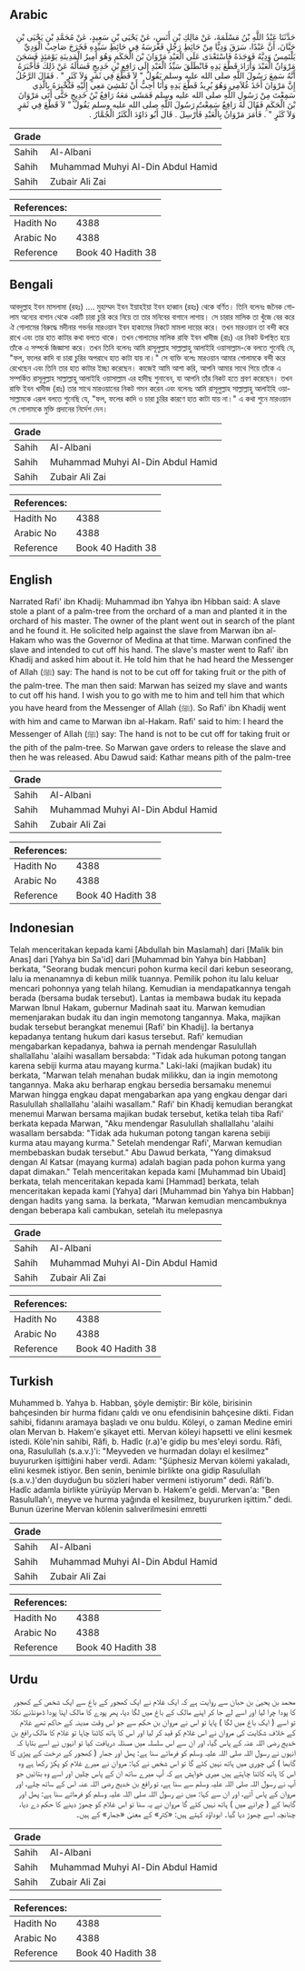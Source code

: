 ## Arabic


<div dir="rtl" lang="ar" style={{fontSize:'larger',backgroundColor:'#f8f9fa',padding:20}}>
حَدَّثَنَا عَبْدُ اللَّهِ بْنُ مَسْلَمَةَ، عَنْ مَالِكِ بْنِ أَنَسٍ، عَنْ يَحْيَى بْنِ سَعِيدٍ، عَنْ مُحَمَّدِ بْنِ يَحْيَى بْنِ حَبَّانَ، أَنَّ عَبْدًا، سَرَقَ وَدِيًّا مِنْ حَائِطِ رَجُلٍ فَغَرَسَهُ فِي حَائِطِ سَيِّدِهِ فَخَرَجَ صَاحِبُ الْوَدِيِّ يَلْتَمِسُ وَدِيَّهُ فَوَجَدَهُ فَاسْتَعْدَى عَلَى الْعَبْدِ مَرْوَانَ بْنَ الْحَكَمِ وَهُوَ أَمِيرُ الْمَدِينَةِ يَوْمَئِذٍ فَسَجَنَ مَرْوَانُ الْعَبْدَ وَأَرَادَ قَطْعَ يَدِهِ فَانْطَلَقَ سَيِّدُ الْعَبْدِ إِلَى رَافِعِ بْنِ خَدِيجٍ فَسَأَلَهُ عَنْ ذَلِكَ فَأَخْبَرَهُ أَنَّهُ سَمِعَ رَسُولَ اللَّهِ صلى الله عليه وسلم يَقُولُ ‏"‏ لاَ قَطْعَ فِي ثَمَرٍ وَلاَ كَثَرٍ ‏"‏ ‏.‏ فَقَالَ الرَّجُلُ إِنَّ مَرْوَانَ أَخَذَ غُلاَمِي وَهُوَ يُرِيدُ قَطْعَ يَدِهِ وَأَنَا أُحِبُّ أَنْ تَمْشِيَ مَعِي إِلَيْهِ فَتُخْبِرَهُ بِالَّذِي سَمِعْتَ مِنْ رَسُولِ اللَّهِ صلى الله عليه وسلم فَمَشَى مَعَهُ رَافِعُ بْنُ خَدِيجٍ حَتَّى أَتَى مَرْوَانَ بْنَ الْحَكَمِ فَقَالَ لَهُ رَافِعٌ سَمِعْتُ رَسُولَ اللَّهِ صلى الله عليه وسلم يَقُولُ ‏"‏ لاَ قَطْعَ فِي ثَمَرٍ وَلاَ كَثَرٍ ‏"‏ ‏.‏ فَأَمَرَ مَرْوَانُ بِالْعَبْدِ فَأُرْسِلَ ‏.‏ قَالَ أَبُو دَاوُدَ الْكَثَرُ الْجُمَّارُ ‏.‏
</div>
<div style={{backgroundColor:'#f8f9fa',padding:20, marginBottom: 10}}><table> <thead> <tr> <th>Grade</th> <th></th> </tr> </thead> <tbody> <tr><td>Sahih</td><td>Al-Albani</td></tr><tr><td>Sahih</td><td>Muhammad Muhyi Al-Din Abdul Hamid</td></tr><tr><td>Sahih</td><td>Zubair Ali Zai</td></tr></tbody></table><table> <thead> <tr> <th>References:</th> <th></th> </tr> </thead> <tbody><tr><td>Hadith No</td><td>4388</td></tr><tr><td>Arabic No</td><td>4388</td></tr><tr><td>Reference</td><td>Book 40 Hadith 38</td></tr></tbody></table></div>

## Bengali


<div dir="ltr" lang="bn" style={{fontSize:'larger',backgroundColor:'#f8f9fa',padding:20}}>
আবদুল্লাহ ইবন মাসলামা (রহঃ) .... মুহাম্মদ ইবন ইয়াহইয়া ইবন হাব্বান (রহঃ) থেকে বর্ণিত। তিনি বলেনঃ জনৈক গোলাম অন্যের বাগান থেকে একটি চারা চুরি করে নিয়ে তা তার মনিবের বাগানে লাগায়। সে চারার মালিক তা খুঁজে বের করে ঐ গোলামের বিরুদ্ধে মদীনার গভর্নর মারওয়ান ইবন হাকামের নিকটে মামলা দায়ের করে। তখন মারওয়ান তা বন্দী করে রাখে এবং তার হাত কাটার কথা বলতে থাকে। তখন গোলামের মালিক রাফি ইবন খাদীজ (রাঃ) এর নিকট উপস্থিত হয়ে তাঁকে এ সম্পর্কে জিজ্ঞাসা করে। তখন তিনি বলেনঃ আমি রাসূলুল্লাহ সাল্লাল্লাহু আলাইহি ওয়াসাল্লাম-কে বলতে শুনেছি যে, "ফল, ফলের কাদি বা চারা চুরির অপরাধে হাত কাটা যায় না।" সে ব্যক্তি বলেঃ মারওয়ান আমার গোলামকে বন্দী করে রেখেছেন এবং তিনি তার হাত কাটার ইচ্ছা করেছেন। কাজেই আমি আশা করি, আপনি আমার সাথে গিয়ে তাঁকে এ সম্পর্কিত রাসূলুল্লাহ সাল্লাল্লাহু আলাইহি ওয়াসাল্লাম এর হাদীছ শুনাবেন, যা আপনি তাঁর নিকট হতে শ্রবণ করেছেন। তখন রাফি ইবন খাদীজ (রাঃ) তার সাথে মারওয়ানের নিকট গমন করেন এবং বলেনঃ আমি রাসূলুল্লাহ সাল্লাল্লাহু আলাইহি ওয়াসাল্লামকে এরূপ বলতে শুনেছি যে, "ফল, ফলের কাদি ও চারা চুরির কারণে হাত কাটা যায় না।" এ কথা শুনে মারওয়ান সে গোলামকে মুক্তি প্রদানের নির্দেশ দেন।
</div>
<div style={{backgroundColor:'#f8f9fa',padding:20, marginBottom: 10}}><table> <thead> <tr> <th>Grade</th> <th></th> </tr> </thead> <tbody> <tr><td>Sahih</td><td>Al-Albani</td></tr><tr><td>Sahih</td><td>Muhammad Muhyi Al-Din Abdul Hamid</td></tr><tr><td>Sahih</td><td>Zubair Ali Zai</td></tr></tbody></table><table> <thead> <tr> <th>References:</th> <th></th> </tr> </thead> <tbody><tr><td>Hadith No</td><td>4388</td></tr><tr><td>Arabic No</td><td>4388</td></tr><tr><td>Reference</td><td>Book 40 Hadith 38</td></tr></tbody></table></div>

## English


<div dir="ltr" lang="en" style={{fontSize:'larger',backgroundColor:'#f8f9fa',padding:20}}>
Narrated Rafi' ibn Khadij: Muhammad ibn Yahya ibn Hibban said: A slave stole a plant of a palm-tree from the orchard of a man and planted it in the orchard of his master. The owner of the plant went out in search of the plant and he found it. He solicited help against the slave from Marwan ibn al-Hakam who was the Governor of Medina at that time. Marwan confined the slave and intended to cut off his hand. The slave's master went to Rafi' ibn Khadij and asked him about it. He told him that he had heard the Messenger of Allah (ﷺ) say: The hand is not to be cut off for taking fruit or the pith of the palm-tree. The man then said: Marwan has seized my slave and wants to cut off his hand. I wish you to go with me to him and tell him that which you have heard from the Messenger of Allah (ﷺ). So Rafi' ibn Khadij went with him and came to Marwan ibn al-Hakam. Rafi' said to him: I heard the Messenger of Allah (ﷺ) say: The hand is not to be cut off for taking fruit or the pith of the palm-tree. So Marwan gave orders to release the slave and then he was released. Abu Dawud said: Kathar means pith of the palm-tree
</div>
<div style={{backgroundColor:'#f8f9fa',padding:20, marginBottom: 10}}><table> <thead> <tr> <th>Grade</th> <th></th> </tr> </thead> <tbody> <tr><td>Sahih</td><td>Al-Albani</td></tr><tr><td>Sahih</td><td>Muhammad Muhyi Al-Din Abdul Hamid</td></tr><tr><td>Sahih</td><td>Zubair Ali Zai</td></tr></tbody></table><table> <thead> <tr> <th>References:</th> <th></th> </tr> </thead> <tbody><tr><td>Hadith No</td><td>4388</td></tr><tr><td>Arabic No</td><td>4388</td></tr><tr><td>Reference</td><td>Book 40 Hadith 38</td></tr></tbody></table></div>

## Indonesian


<div dir="ltr" lang="id" style={{fontSize:'larger',backgroundColor:'#f8f9fa',padding:20}}>
Telah menceritakan kepada kami [Abdullah bin Maslamah] dari [Malik bin Anas] dari [Yahya bin Sa'id] dari [Muhammad bin Yahya bin Habban] berkata, "Seorang budak mencuri pohon kurma kecil dari kebun seseorang, lalu ia menanamnya di kebun milik tuannya. Pemilik pohon itu lalu keluar mencari pohonnya yang telah hilang. Kemudian ia mendapatkannya tengah berada (bersama budak tersebut). Lantas ia membawa budak itu kepada Marwan Ibnul Hakam, gubernur Madinah saat itu. Marwan kemudian memenjarakan budak itu dan ingin memotong tangannya. Maka, majikan budak tersebut berangkat menemui [Rafi' bin Khadij]. Ia bertanya kepadanya tentang hukum dari kasus tersebut. Rafi' kemudian mengabarkan kepadanya, bahwa ia pernah mendengar Rasulullah shallallahu 'alaihi wasallam bersabda: "Tidak ada hukuman potong tangan karena sebiji kurma atau mayang kurma." Laki-laki (majikan budak) itu berkata, "Marwan telah menahan budak milikku, dan ia ingin memotong tangannya. Maka aku berharap engkau bersedia bersamaku menemui Marwan hingga engkau dapat mengabarkan apa yang engkau dengar dari Rasulullah shallallahu 'alaihi wasallam." Rafi' bin Khadij kemudian berangkat menemui Marwan bersama majikan budak tersebut, ketika telah tiba Rafi' berkata kepada Marwan, "Aku mendengar Rasulullah shallallahu 'alaihi wasallam bersabda: "Tidak ada hukuman potong tangan karena sebiji kurma atau mayang kurma." Setelah mendengar Rafi', Marwan kemudian membebaskan budak tersebut." Abu Dawud berkata, "Yang dimaksud dengan Al Katsar (mayang kurma) adalah bagian pada pohon kurma yang dapat dimakan." Telah menceritakan kepada kami [Muhammad bin Ubaid] berkata, telah menceritakan kepada kami [Hammad] berkata, telah menceritakan kepada kami [Yahya] dari [Muhammad bin Yahya bin Habban] dengan hadits yang sama. Ia berkata, "Marwan kemudian mencambuknya dengan beberapa kali cambukan, setelah itu melepasnya
</div>
<div style={{backgroundColor:'#f8f9fa',padding:20, marginBottom: 10}}><table> <thead> <tr> <th>Grade</th> <th></th> </tr> </thead> <tbody> <tr><td>Sahih</td><td>Al-Albani</td></tr><tr><td>Sahih</td><td>Muhammad Muhyi Al-Din Abdul Hamid</td></tr><tr><td>Sahih</td><td>Zubair Ali Zai</td></tr></tbody></table><table> <thead> <tr> <th>References:</th> <th></th> </tr> </thead> <tbody><tr><td>Hadith No</td><td>4388</td></tr><tr><td>Arabic No</td><td>4388</td></tr><tr><td>Reference</td><td>Book 40 Hadith 38</td></tr></tbody></table></div>

## Turkish


<div dir="ltr" lang="tr" style={{fontSize:'larger',backgroundColor:'#f8f9fa',padding:20}}>
Muhammed b. Yahya b. Habban, şöyle demiştir: Bir köle, birisinin bahçesinden bir hurma fidanı çaldı ve onu efendisinin bahçesine dikti. Fidan sahibi, fidanını aramaya başladı ve onu buldu. Köleyi, o zaman Medine emiri olan Mervan b. Hakem'e şikayet etti. Mervan köleyi hapsetti ve elini kesmek istedi. Köle'nin sahibi, Râfi, b. Hadîc (r.a)'e gidip bu mes'eleyi sordu. Râfi, ona, Rasulullah (s.a.v.)'i: "Meyveden ve hurmadan dolayı el kesilmez" buyururken işittiğini haber verdi. Adam: "Şüphesiz Mervan kölemi yakaladı, elini kesmek istiyor. Ben senin, benimle birlikte ona gidip Rasulullah (s.a.v.)'den duyduğun bu sözleri haber vermeni istiyorum" dedi. Râfi'b. Hadîc adamla birlikte yürüyüp Mervan b. Hakem'e geldi. Mervan'a: "Ben Rasulullah'ı, meyve ve hurma yağında el kesilmez, buyururken işittim." dedi. Bunun üzerine Mervan kölenin salıverilmesini emretti
</div>
<div style={{backgroundColor:'#f8f9fa',padding:20, marginBottom: 10}}><table> <thead> <tr> <th>Grade</th> <th></th> </tr> </thead> <tbody> <tr><td>Sahih</td><td>Al-Albani</td></tr><tr><td>Sahih</td><td>Muhammad Muhyi Al-Din Abdul Hamid</td></tr><tr><td>Sahih</td><td>Zubair Ali Zai</td></tr></tbody></table><table> <thead> <tr> <th>References:</th> <th></th> </tr> </thead> <tbody><tr><td>Hadith No</td><td>4388</td></tr><tr><td>Arabic No</td><td>4388</td></tr><tr><td>Reference</td><td>Book 40 Hadith 38</td></tr></tbody></table></div>

## Urdu


<div dir="rtl" lang="ur" style={{fontSize:'larger',backgroundColor:'#f8f9fa',padding:20}}>
محمد بن یحییٰ بن حبان سے روایت ہے کہ ایک غلام نے ایک کھجور کے باغ سے ایک شخص کے کھجور کا پودا چرا لیا اور اسے لے جا کر اپنے مالک کے باغ میں لگا دیا، پھر پودے کا مالک اپنا پودا ڈھونڈنے نکلا تو اسے ( ایک باغ میں لگا ) پایا تو اس نے مروان بن حکم سے جو اس وقت مدینہ کے حاکم تھے غلام کے خلاف شکایت کی مروان نے اس غلام کو قید کر لیا اور اس کا ہاتھ کاٹنا چاہا تو غلام کا مالک رافع بن خدیج رضی اللہ عنہ کے پاس گیا، اور ان سے اس سلسلہ میں مسئلہ دریافت کیا تو انہوں نے اسے بتایا کہ انہوں نے رسول اللہ صلی اللہ علیہ وسلم کو فرماتے سنا ہے: پھل اور جمار ( کھجور کے درخت کے پیڑی کا گابھا ) کی چوری میں ہاتھ نہیں کٹے گا تو اس شخص نے کہا: مروان نے میرے غلام کو پکڑ رکھا ہے وہ اس کا ہاتھ کاٹنا چاہتے ہیں میری خواہش ہے کہ آپ میرے ساتھ ان کے پاس چلیں اور اسے وہ بتائیں جو آپ نے رسول اللہ صلی اللہ علیہ وسلم سے سنا ہے، تو رافع بن خدیج رضی اللہ عنہ اس کے ساتھ چلے، اور مروان کے پاس آئے، اور ان سے کہا: میں نے رسول اللہ صلی اللہ علیہ وسلم کو فرماتے سنا ہے: پھل اور گابھا کے ( چرانے میں ) ہاتھ نہیں کٹے گا مروان نے یہ سنا تو اس غلام کو چھوڑ دینے کا حکم دے دیا، چنانچہ اسے چھوڑ دیا گیا۔ ابوداؤد کہتے ہیں: «کثر» کے معنیٰ «جمار» کے ہیں۔
</div>
<div style={{backgroundColor:'#f8f9fa',padding:20, marginBottom: 10}}><table> <thead> <tr> <th>Grade</th> <th></th> </tr> </thead> <tbody> <tr><td>Sahih</td><td>Al-Albani</td></tr><tr><td>Sahih</td><td>Muhammad Muhyi Al-Din Abdul Hamid</td></tr><tr><td>Sahih</td><td>Zubair Ali Zai</td></tr></tbody></table><table> <thead> <tr> <th>References:</th> <th></th> </tr> </thead> <tbody><tr><td>Hadith No</td><td>4388</td></tr><tr><td>Arabic No</td><td>4388</td></tr><tr><td>Reference</td><td>Book 40 Hadith 38</td></tr></tbody></table></div>